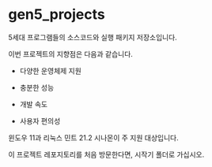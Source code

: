 # gen5_projects

5세대 프로그램들의 소스코드와 실행 패키지 저장소입니다.

이번 프로젝트의 지향점은 다음과 같습니다.

- 다양한 운영체제 지원

- 충분한 성능

- 개발 속도

- 사용자 편의성

윈도우 11과 리눅스 민트 21.2 시나몬이 주 지원 대상입니다.

이 프로젝트 레포지토리를 처음 방문한다면, 시작기 폴더로 가십시오.
